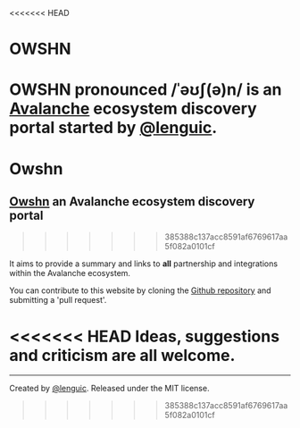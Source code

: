 <<<<<<< HEAD
# OWSHN

OWSHN pronounced **/ˈəʊʃ(ə)n/** is an [Avalanche](https://www.avalabs.org) ecosystem discovery portal started by [@lenguic](https://www.twitter.com/lenguic).
=======
# Owshn

## [Owshn](https://owshn.com) an Avalanche ecosystem discovery portal
>>>>>>> 385388c137acc8591af6769617aa5f082a0101cf

It aims to provide a summary and links to **all** partnership and integrations within the Avalanche ecosystem.

You can contribute to this website by cloning the [Github repository](https://github.com/hasanakyol/owshn) and submitting a 'pull request'.

<<<<<<< HEAD
Ideas, suggestions and criticism are all welcome.
=======
---

Created by [@lenguic](https://twitter.com/lenguic). Released under the MIT license.
>>>>>>> 385388c137acc8591af6769617aa5f082a0101cf
